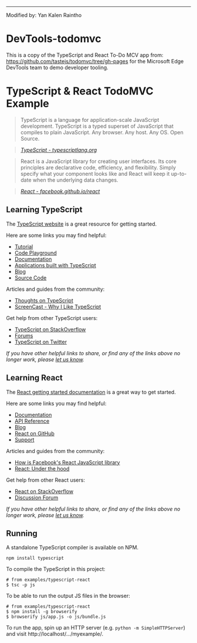 -------
Modified by: Yan Kalen Raintho

# DevTools-todomvc
This is a copy of the TypeScript and React To-Do MCV app from: https://github.com/tastejs/todomvc/tree/gh-pages for the Microsoft Edge DevTools team to demo developer tooling.

# TypeScript & React TodoMVC Example

> TypeScript is a language for application-scale JavaScript development. TypeScript is a typed superset of JavaScript that compiles to plain JavaScript. Any browser. Any host. Any OS. Open Source.

> _[TypeScript - typescriptlang.org](http://typescriptlang.org)_

> React is a JavaScript library for creating user interfaces. Its core principles are declarative code, efficiency, and flexibility. Simply specify what your component looks like and React will keep it up-to-date when the underlying data changes.

> _[React - facebook.github.io/react](http://facebook.github.io/react)_

## Learning TypeScript

The [TypeScript website](http://typescriptlang.org) is a great resource for getting started.

Here are some links you may find helpful:

* [Tutorial](http://www.typescriptlang.org/Tutorial)
* [Code Playground](http://www.typescriptlang.org/Playground)
* [Documentation](https://github.com/Microsoft/TypeScript/wiki)
* [Applications built with TypeScript](http://www.typescriptlang.org/Samples)
* [Blog](http://blogs.msdn.com/b/typescript)
* [Source Code](https://github.com/Microsoft/TypeScript)

Articles and guides from the community:

* [Thoughts on TypeScript](http://www.nczonline.net/blog/2012/10/04/thoughts-on-typescript)
* [ScreenCast - Why I Like TypeScript](https://www.youtube.com/watch?v=Mh5VQVfWTbs)

Get help from other TypeScript users:

* [TypeScript on StackOverflow](http://stackoverflow.com/questions/tagged/typescript)
* [Forums](https://github.com/Microsoft/TypeScript/issues)
* [TypeScript on Twitter](http://twitter.com/typescriptlang)

_If you have other helpful links to share, or find any of the links above no longer work, please [let us know](https://github.com/tastejs/todomvc/issues)._

## Learning React

The [React getting started documentation](http://facebook.github.io/react/docs/getting-started.html) is a great way to get started.

Here are some links you may find helpful:

* [Documentation](http://facebook.github.io/react/docs/getting-started.html)
* [API Reference](http://facebook.github.io/react/docs/reference.html)
* [Blog](http://facebook.github.io/react/blog/)
* [React on GitHub](https://github.com/facebook/react)
* [Support](http://facebook.github.io/react/support.html)

Articles and guides from the community:

* [How is Facebook's React JavaScript library](http://www.quora.com/React-JS-Library/How-is-Facebooks-React-JavaScript-library)
* [React: Under the hood](http://www.quora.com/Pete-Hunt/Posts/React-Under-the-Hood)

Get help from other React users:

* [React on StackOverflow](http://stackoverflow.com/questions/tagged/reactjs)
* [Discussion Forum](https://discuss.reactjs.org/)

_If you have other helpful links to share, or find any of the links above no longer work, please [let us know](https://github.com/tastejs/todomvc/issues)._



## Running

A standalone TypeScript compiler is available on NPM.

	npm install typescript

To compile the TypeScript in this project:

	# from examples/typescript-react
	$ tsc -p js

To be able to run the output JS files in the browser:

	# from examples/typescript-react
	$ npm install -g browserify
	$ browserify js/app.js -o js/bundle.js

To run the app, spin up an HTTP server (e.g. `python -m SimpleHTTPServer`) and visit http://localhost/.../myexample/.